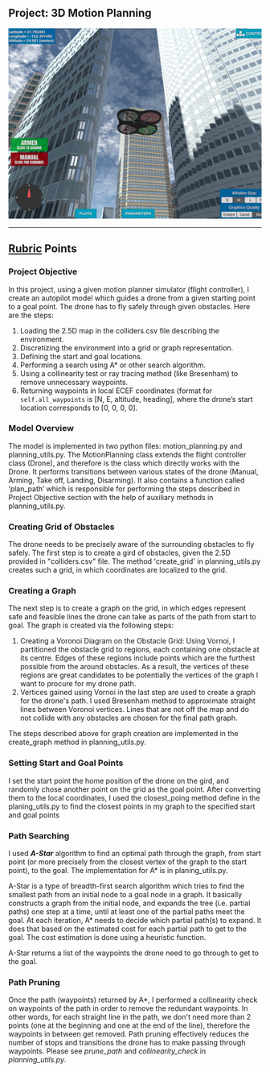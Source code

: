 ## Project: 3D Motion Planning
![Quad Image](./misc/enroute.png)

---



## [Rubric](https://review.udacity.com/#!/rubrics/1534/view) Points

### Project Objective
In this project, using a given motion planner simulator (flight controller), I create an autopilot model which guides a drone from a given starting point to a goal point. The drone has to fly safely through given obstacles. Here are the steps:

1. Loading the 2.5D map in the colliders.csv file describing the environment.
2. Discretizing the environment into a grid or graph representation.
3. Defining the start and goal locations.
4. Performing a search using A* or other search algorithm.
5. Using a collinearity test or ray tracing method (like Bresenham) to remove unnecessary waypoints.
6. Returning waypoints in local ECEF coordinates (format for `self.all_waypoints` is [N, E, altitude, heading], where the drone’s start location corresponds to [0, 0, 0, 0].

### Model Overview
The model is implemented in two python files: motion_planning.py and planning_utils.py.  The MotionPlanning class extends the flight controller class (Drone), and therefore is the class which directly works with the Drone. It performs transitions between various states of the drone (Manual, Arming, Take off, Landing, Disarming). It also contains a function called ‘plan_path’ which is responsible for performing the steps described in Project Objective section with the help of auxiliary methods in planning_utils.py.

### Creating Grid of Obstacles
The drone needs to be precisely aware of the surrounding obstacles to fly safely.  The first step is to create a gird of obstacles, given the 2.5D provided in "colliders.csv" file.  The method 'create_grid' in planning_utils.py creates such a grid, in which coordinates are localized to the grid.

### Creating a Graph
The next step is to create a graph on the grid, in which edges represent safe and feasible lines the drone can take as parts of the path from start to goal. The graph is created via the following steps:

1. Creating a Voronoi Diagram on the Obstacle Grid: Using Vornoi, I partitioned the obstacle grid to regions, each containing one obstacle at its centre. Edges of these regions include points which are the furthest possible from the around obstacles.  As a result, the vertices of these regions are great candidates to be potentially the vertices of the graph I want to procure for my drone path.
2. Vertices gained using Vornoi in the last step are used to create a graph for the drone's path. I used Bresenham method to approximate straight lines between Voronoi vertices. Lines that are not off the map and do not collide with any obstacles are chosen for the final path graph.

The steps described above for graph creation are implemented in the create_graph method in planning_utils.py.

### Setting Start and Goal Points

I set the start point the home position of the drone on the gird, and randomly chose another point on the grid as the goal point. After converting them to the local coordinates, I used the closest_poing method define in the planing_utils.py to find the closest points in my graph to the specified start and goal points

### Path Searching

I used *__A-Star__* algorithm to find an optimal path through the graph, from start point (or more precisely from the closest vertex of the graph to the start point), to the goal. The implementation for A* is in planing_utils.py. 

A-Star is a type of breadth-first search algorithm which tries to find the smallest path from an initial node to a goal node in a graph. It basically constructs a graph from the initial node, and expands the tree (i.e. partial paths) one step at a time, until at least one of the partial paths meet the goal. At each iteration, A* needs to decide which partial path(s) to expand. It does that based on the estimated cost for each partial path to get to the goal. The cost estimation is done using a heuristic function.

A-Star returns a list of the waypoints the drone need to go through to get to the goal.

### Path Pruning 

Once the path (waypoints) returned by A*, I performed a collinearity check on waypoints of the path in order to remove the redundant waypoints.  In other words, for each straight line in the path, we don't need more than 2 points (one at the beginning and one at the end of the line), therefore the waypoints in between get removed. Path pruning effectively reduces the number of stops and transitions the drone has to make passing through waypoints. Please see *prune_path* and *collinearity_check* in *planning_utils.py*.



